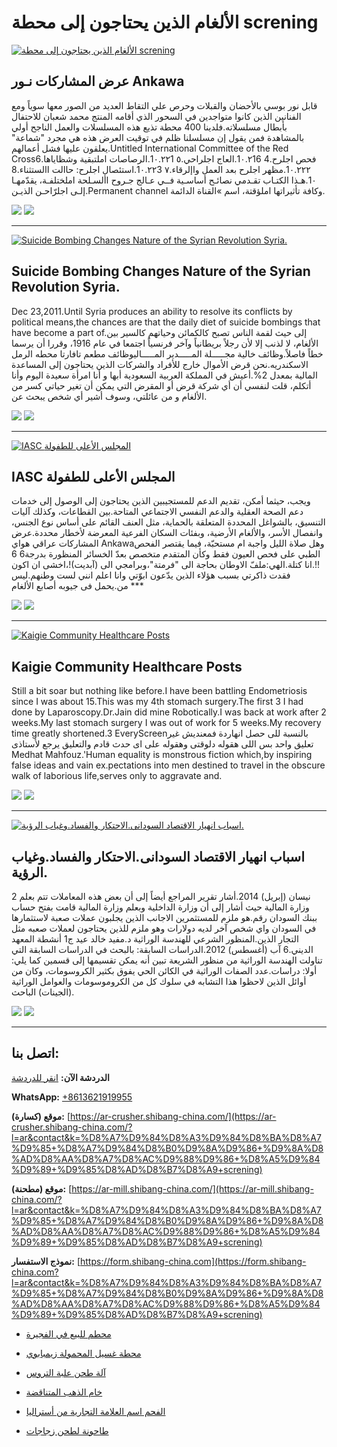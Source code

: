 # الألغام الذين يحتاجون إلى محطة screning

<a href="https://swt.shibang-china.com/?l=ar&img&k=%D8%A7%D9%84%D8%A3%D9%84%D8%BA%D8%A7%D9%85+%D8%A7%D9%84%D8%B0%D9%8A%D9%86+%D9%8A%D8%AD%D8%AA%D8%A7%D8%AC%D9%88%D9%86+%D8%A5%D9%84%D9%89+%D9%85%D8%AD%D8%B7%D8%A9+screning" target="_blank">![الألغام الذين يحتاجون إلى محطة screning](http://static.shibang-china.com/all-800x300/123.jpg)</a>

## عرض المشاركات نـور Ankawa
قابل نور بوسي بالأحضان والقبلات وحرص علي التقاط العديد من الصور معها سوياً ومع الفنانين الذين كانوا متواجدين في السحور الذي أقامه المنتج محمد شعبان للاحتفال بأبطال مسلسلاته.فلدينا 400 محطة تذيع هذه المسلسلات والعمل الناجح أولي بالمشاهدة فمن يقول إن مسلسلنا ظلم في توقيت العرض هذه هي مجرد &quot;شماعة&quot; يعلقون عليها فشل أعمالهم.Untitled International Committee of the Red Crossفحص اجلرح.4 1٠.٢16.العاج اجلراحي.٥ 1٠.٢٢1.الرصاصات املتبقية وشظاياها.6 1٠.٢٢٢.مظهر اجلرح بعد العمل واإلرقاء.٧ 1٠.٢٢3.استئصال اجلرح: حاالت االستثناء.8 1٠.هـذا الكتـاب تقـدمي نصائـح أساسـية فــي عـالج جـروح األسـلحة املختلفـة، يقدّمهـا إلـى اجلرّاحـن الذيـن.Permanent channel وكافة تأثيراتها املؤقتة، اسم »القناة الدائمة.


<a href="https://whatsapp.shibangsoft.com/WhatsApp.php" target="_blank" title="WhatsApp">![](http://static.shibang-china.com/icon/whatsapp.png)</a> <a href="https://swt.shibang-china.com/?l=ar&icon&k=%D8%A7%D9%84%D8%A3%D9%84%D8%BA%D8%A7%D9%85+%D8%A7%D9%84%D8%B0%D9%8A%D9%86+%D9%8A%D8%AD%D8%AA%D8%A7%D8%AC%D9%88%D9%86+%D8%A5%D9%84%D9%89+%D9%85%D8%AD%D8%B7%D8%A9+screning" target="_blank">![](http://static.shibang-china.com/icon/chat-ar.png)</a>

---

<a href="https://swt.shibang-china.com/?l=ar&img&k=%D8%A7%D9%84%D8%A3%D9%84%D8%BA%D8%A7%D9%85+%D8%A7%D9%84%D8%B0%D9%8A%D9%86+%D9%8A%D8%AD%D8%AA%D8%A7%D8%AC%D9%88%D9%86+%D8%A5%D9%84%D9%89+%D9%85%D8%AD%D8%B7%D8%A9+screning" target="_blank">![Suicide Bombing Changes Nature of the Syrian Revolution Syria.](http://static.shibang-china.com/all-800x300/39.jpg)</a>

## Suicide Bombing Changes Nature of the Syrian Revolution Syria.
Dec 23,2011.Until Syria produces an ability to resolve its conflicts by political means,the chances are that the daily diet of suicide bombings that have become a part of.إلى حيث لقمة الناس تصبح كالكمائن وحياتهم كالسير بين الألغام، لا لذنب إلا لأن رجلاً بريطانياً وآخر فرنسياً اجتمعا في عام 1916، وقررا أن يرسما خطاً فاصلاً.وظائف خالية مجـــــلة المـــــدير المـــــاليوظائف مطعم تافارتا محطه الرمل الاسكندريه.نحن قرض الأموال خارج للأفراد والشركات الذين يحتاجون إلى المساعدة المالية بمعدل 2%.أعيش في المملكة العربية السعودية أبها و أنا امرأة سعيدة اليوم وأنا أتكلم، قلت لنفسي أن أي شركة قرض أو المقرض التي يمكن أن تغير حياتي كسر من الألغام و من عائلتي، وسوف أشير أي شخص يبحث عن.


<a href="https://whatsapp.shibangsoft.com/WhatsApp.php" target="_blank" title="WhatsApp">![](http://static.shibang-china.com/icon/whatsapp.png)</a> <a href="https://swt.shibang-china.com/?l=ar&icon&k=%D8%A7%D9%84%D8%A3%D9%84%D8%BA%D8%A7%D9%85+%D8%A7%D9%84%D8%B0%D9%8A%D9%86+%D9%8A%D8%AD%D8%AA%D8%A7%D8%AC%D9%88%D9%86+%D8%A5%D9%84%D9%89+%D9%85%D8%AD%D8%B7%D8%A9+screning" target="_blank">![](http://static.shibang-china.com/icon/chat-ar.png)</a>

---

<a href="https://swt.shibang-china.com/?l=ar&img&k=%D8%A7%D9%84%D8%A3%D9%84%D8%BA%D8%A7%D9%85+%D8%A7%D9%84%D8%B0%D9%8A%D9%86+%D9%8A%D8%AD%D8%AA%D8%A7%D8%AC%D9%88%D9%86+%D8%A5%D9%84%D9%89+%D9%85%D8%AD%D8%B7%D8%A9+screning" target="_blank">![IASC المجلس الأعلى للطفولة](http://static.shibang-china.com/all-800x300/1397.jpg)</a>

## IASC المجلس الأعلى للطفولة
ويجب، حيثما أمكن، تقديم الدعم للمستجيبين الذين يحتاجون إلى الوصول إلى خدمات دعم الصحة العقلية والدعم النفسي الاجتماعي المتاحة.بين القطاعات، وكذلك آليات التنسيق، بالشواغل المحددة المتعلقة بالحماية، مثل العنف القائم على أساس نوع الجنس، وانفصال الأسر، والألغام الأرضية، وبفئات السكان الفرعية المعرضة لأخطار محددة.عرض المشاركات عراقي هواي Ankawaوهل صلاة الليل واجبة ام مستحبّة، فيما يقتصر الفحص الطبي على فحص العيون فقط وكأن المتقدم متخصص بعدّ الخسائر المنظورة بدرجة6 6 !!.انا كتلة.الهي:ملفّ الاوطان بحاجة الى &quot;فرمتة&quot;،وبرامجي الى (آبديت)!،اخشى ان اكون فقدت ذاكرتي بسبب هؤلاء الذين يدّعون ابوّتي وانا اعلم انني لست وطنهم.ليس من.يحمل فى جيوبه أصابع الألغام ***


<a href="https://whatsapp.shibangsoft.com/WhatsApp.php" target="_blank" title="WhatsApp">![](http://static.shibang-china.com/icon/whatsapp.png)</a> <a href="https://swt.shibang-china.com/?l=ar&icon&k=%D8%A7%D9%84%D8%A3%D9%84%D8%BA%D8%A7%D9%85+%D8%A7%D9%84%D8%B0%D9%8A%D9%86+%D9%8A%D8%AD%D8%AA%D8%A7%D8%AC%D9%88%D9%86+%D8%A5%D9%84%D9%89+%D9%85%D8%AD%D8%B7%D8%A9+screning" target="_blank">![](http://static.shibang-china.com/icon/chat-ar.png)</a>

---

<a href="https://swt.shibang-china.com/?l=ar&img&k=%D8%A7%D9%84%D8%A3%D9%84%D8%BA%D8%A7%D9%85+%D8%A7%D9%84%D8%B0%D9%8A%D9%86+%D9%8A%D8%AD%D8%AA%D8%A7%D8%AC%D9%88%D9%86+%D8%A5%D9%84%D9%89+%D9%85%D8%AD%D8%B7%D8%A9+screning" target="_blank">![Kaigie Community Healthcare Posts](http://static.shibang-china.com/all-800x300/834.jpg)</a>

## Kaigie Community Healthcare Posts
Still a bit soar but nothing like before.I have been battling Endometriosis since I was about 15.This was my 4th stomach surgery.The first 3 I had done by Laparoscopy.Dr.Jain did mine Robotically.I was back at work after 2 weeks.My last stomach surgery I was out of work for 5 weeks.My recovery time greatly shortened.3 EveryScreenبالنسبة للى حصل انهاردة فمعنديش غير تعليق واحد بس اللى هقوله دلوقتى وهقوله على اى حدث قادم والتعليق يرجع لأستاذى Medhat Mahfouz.&#39;Human equality is monstrous fiction which,by inspiring false ideas and vain ex.pectations into men destined to travel in the obscure walk of laborious life,serves only to aggravate and.


<a href="https://whatsapp.shibangsoft.com/WhatsApp.php" target="_blank" title="WhatsApp">![](http://static.shibang-china.com/icon/whatsapp.png)</a> <a href="https://swt.shibang-china.com/?l=ar&icon&k=%D8%A7%D9%84%D8%A3%D9%84%D8%BA%D8%A7%D9%85+%D8%A7%D9%84%D8%B0%D9%8A%D9%86+%D9%8A%D8%AD%D8%AA%D8%A7%D8%AC%D9%88%D9%86+%D8%A5%D9%84%D9%89+%D9%85%D8%AD%D8%B7%D8%A9+screning" target="_blank">![](http://static.shibang-china.com/icon/chat-ar.png)</a>

---

<a href="https://swt.shibang-china.com/?l=ar&img&k=%D8%A7%D9%84%D8%A3%D9%84%D8%BA%D8%A7%D9%85+%D8%A7%D9%84%D8%B0%D9%8A%D9%86+%D9%8A%D8%AD%D8%AA%D8%A7%D8%AC%D9%88%D9%86+%D8%A5%D9%84%D9%89+%D9%85%D8%AD%D8%B7%D8%A9+screning" target="_blank">![اسباب انهيار الاقتصاد السودانى.الاحتكار والفساد.وغياب الرؤية.](http://static.shibang-china.com/all-800x300/1215.jpg)</a>

## اسباب انهيار الاقتصاد السودانى.الاحتكار والفساد.وغياب الرؤية.
2 نيسان (إبريل) 2014.أشار تقرير المراجع أيضاً إلى أن بعض هذه المعاملات تتم بعلم وزارة المالية حيث أشار إلى أن وزارة الداخلية وبعلم وزارة المالية قامت بفتح حساب ببنك السودان رقم.هو ملزم للمستثمرين الاجانب الذين يجلبون عملات صعبة لاستثمارها في السودان واي شخص آخر لديه دولارات وهو ملزم للذين يحتاجون لعملات صعبه مثل التجار الذين.المنظور الشرعي للهندسة الوراثية د.مفيد خالد عيد ج1 أنشطة المعهد الديني.6 آب (أغسطس) 2012.الدراسات السابقة: بالبحث في الدراسات السابقة التي تناولت الهندسة الوراثية من منظور الشريعة تبين أنه يمكن تقسيمها إلى قسمين كما يلي: أولا: دراسات.عدد الصفات الوراثية في الكائن الحي يفوق بكثير الكروسومات، وكان من أوائل الذين لاحظوا هذا التشابه في سلوك كل من الكروموسومات والعوامل الوراثية (الجينات) الباحث.


<a href="https://whatsapp.shibangsoft.com/WhatsApp.php" target="_blank" title="WhatsApp">![](http://static.shibang-china.com/icon/whatsapp.png)</a> <a href="https://swt.shibang-china.com/?l=ar&icon&k=%D8%A7%D9%84%D8%A3%D9%84%D8%BA%D8%A7%D9%85+%D8%A7%D9%84%D8%B0%D9%8A%D9%86+%D9%8A%D8%AD%D8%AA%D8%A7%D8%AC%D9%88%D9%86+%D8%A5%D9%84%D9%89+%D9%85%D8%AD%D8%B7%D8%A9+screning" target="_blank">![](http://static.shibang-china.com/icon/chat-ar.png)</a>

---
## اتصل بنا:

**الدردشة الآن:** [انقر للدردشة](https://swt.shibang-china.com?l=ar&contact&k=%D8%A7%D9%84%D8%A3%D9%84%D8%BA%D8%A7%D9%85+%D8%A7%D9%84%D8%B0%D9%8A%D9%86+%D9%8A%D8%AD%D8%AA%D8%A7%D8%AC%D9%88%D9%86+%D8%A5%D9%84%D9%89+%D9%85%D8%AD%D8%B7%D8%A9+screning)

**WhatsApp:**  [+8613621919955](https://whatsapp.shibangsoft.com/WhatsApp.php)

**موقع (كسارة):** [https://ar-crusher.shibang-china.com/](https://ar-crusher.shibang-china.com/?l=ar&contact&k=%D8%A7%D9%84%D8%A3%D9%84%D8%BA%D8%A7%D9%85+%D8%A7%D9%84%D8%B0%D9%8A%D9%86+%D9%8A%D8%AD%D8%AA%D8%A7%D8%AC%D9%88%D9%86+%D8%A5%D9%84%D9%89+%D9%85%D8%AD%D8%B7%D8%A9+screning)

**موقع (مطحنة):** [https://ar-mill.shibang-china.com/](https://ar-mill.shibang-china.com/?l=ar&contact&k=%D8%A7%D9%84%D8%A3%D9%84%D8%BA%D8%A7%D9%85+%D8%A7%D9%84%D8%B0%D9%8A%D9%86+%D9%8A%D8%AD%D8%AA%D8%A7%D8%AC%D9%88%D9%86+%D8%A5%D9%84%D9%89+%D9%85%D8%AD%D8%B7%D8%A9+screning)

**نموذج الاستفسار:** [https://form.shibang-china.com](https://form.shibang-china.com?l=ar&contact&k=%D8%A7%D9%84%D8%A3%D9%84%D8%BA%D8%A7%D9%85+%D8%A7%D9%84%D8%B0%D9%8A%D9%86+%D9%8A%D8%AD%D8%AA%D8%A7%D8%AC%D9%88%D9%86+%D8%A5%D9%84%D9%89+%D9%85%D8%AD%D8%B7%D8%A9+screning)

* [محطم للبيع في الفجيرة](../29/%D9%85%D8%AD%D8%B7%D9%85%20%D9%84%D9%84%D8%A8%D9%8A%D8%B9%20%D9%81%D9%8A%20%D8%A7%D9%84%D9%81%D8%AC%D9%8A%D8%B1%D8%A9.md)

* [محطة غسيل المحمولة زيمبابوي](../30/%D9%85%D8%AD%D8%B7%D8%A9%20%D8%BA%D8%B3%D9%8A%D9%84%20%D8%A7%D9%84%D9%85%D8%AD%D9%85%D9%88%D9%84%D8%A9%20%D8%B2%D9%8A%D9%85%D8%A8%D8%A7%D8%A8%D9%88%D9%8A.md)

* [آلة طحن علبة التروس](../26/%D8%A2%D9%84%D8%A9%20%D8%B7%D8%AD%D9%86%20%D8%B9%D9%84%D8%A8%D8%A9%20%D8%A7%D9%84%D8%AA%D8%B1%D9%88%D8%B3.md)

* [خام الذهب المتناقضة](../27/%D8%AE%D8%A7%D9%85%20%D8%A7%D9%84%D8%B0%D9%87%D8%A8%20%D8%A7%D9%84%D9%85%D8%AA%D9%86%D8%A7%D9%82%D8%B6%D8%A9.md)

* [الفحم اسم العلامة التجارية من أستراليا](../30/%D8%A7%D9%84%D9%81%D8%AD%D9%85%20%D8%A7%D8%B3%D9%85%20%D8%A7%D9%84%D8%B9%D9%84%D8%A7%D9%85%D8%A9%20%D8%A7%D9%84%D8%AA%D8%AC%D8%A7%D8%B1%D9%8A%D8%A9%20%D9%85%D9%86%20%D8%A3%D8%B3%D8%AA%D8%B1%D8%A7%D9%84%D9%8A%D8%A7.md)

* [طاحونة لطحن زجاجات](../28/%D8%B7%D8%A7%D8%AD%D9%88%D9%86%D8%A9%20%D9%84%D8%B7%D8%AD%D9%86%20%D8%B2%D8%AC%D8%A7%D8%AC%D8%A7%D8%AA.md)